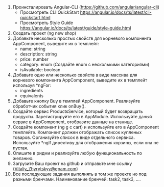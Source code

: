 1. Проинсталировать Angular-CLI (https://github.com/angular/angular-cli)
	- Просмотреть CLI QuickStart https://angular.io/docs/ts/latest/cli-quickstart.html
	- Просмотреть Style Guide https://angular.io/docs/ts/latest/guide/style-guide.html
2. Создать проект (ng new shop)
3. Добавьте несколько простых свойств для корневого компонента AppComponent, выведите их в темплейт:
	- name: string
	- description: string
	- price: number
	- category: enum (Создайте enum с несколькими категориями)
	- isAvailable: boolean
4. Добавьте одно или несколько свойств в виде массива для корневого компонента AppComponent, выведите их в темплейт используя *ngFor: 
	- ingredients
	- equivalents
5. Добавьте кнопку Buy в темплей AppComponent. Реализуйте обработчик события клик onBuy().
6. Создайте сервис ProductsService, который будет возвращать продукты. Зарегистрируйте его в AppModule. Используйте даный сервис в AppComponent, отобразите данные на станице.
7. Создайте компонент (ng g c cart) и используйте его в AppComponent темплейте. Компонент должен отображать список купленых товаров. Организуйте список в виде отдельного сервиса.  Используйте *ngIf директиву для отображения корзины, если она не пустая. 
8. Опишите в ридми и реализуйте любую функциональность по желанию.
9. Загрузите Ваш проект на github и отправьте мне ссылку (Vitaliy_Zhyrytskyy@epam.com)
10. Все последующие задания выполнять в том же проекте но под разными бренчами. Наименование бренчей: task2, task3, ....

